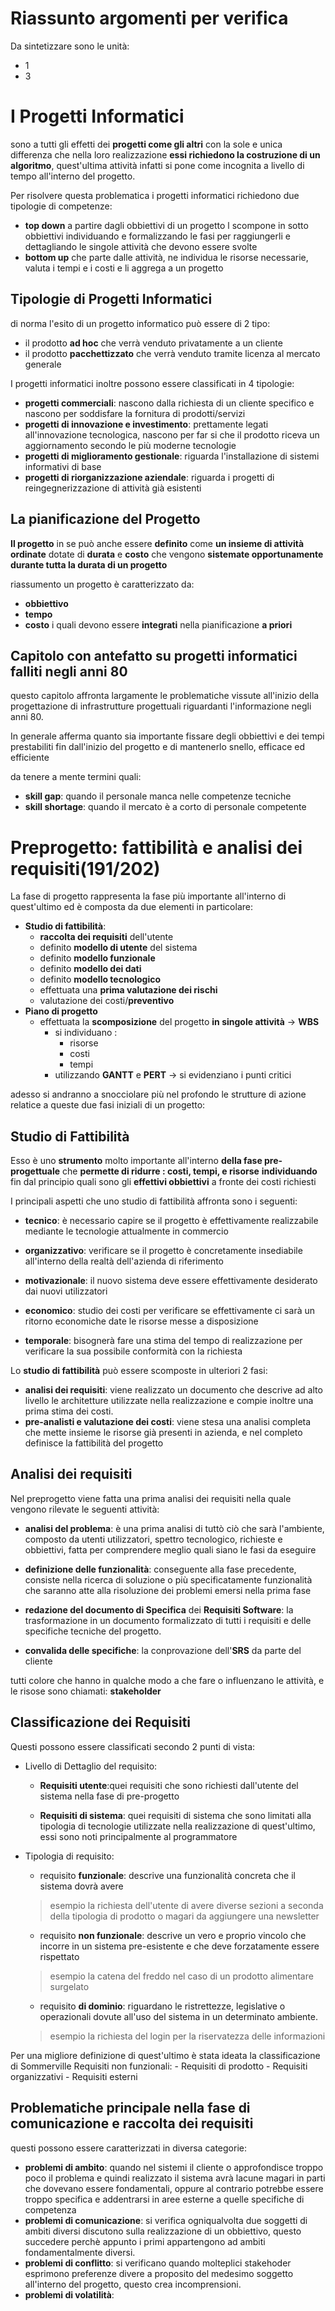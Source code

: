 # Riassunto argomenti per verifica

Da sintetizzare sono le unità:
- 1
- 3

# I Progetti Informatici

sono a tutti gli effetti dei **progetti come gli altri** con la sole e unica differenza che nella loro realizzazione **essi richiedono la costruzione di un algoritmo**, quest'ultima attività infatti si pone come incognita a livello di tempo all'interno del progetto.

Per risolvere questa problematica i progetti informatici richiedono due tipologie di competenze:
- **top down** a partire dagli obbiettivi di un progetto l scompone in sotto obbiettivi individuando e formalizzando le fasi per raggiungerli e dettagliando le singole attività che devono essere svolte
- **bottom up** che parte dalle attività, ne individua le risorse necessarie, valuta i tempi e i costi e li aggrega a un progetto

## Tipologie di Progetti Informatici

di norma l'esito di un progetto informatico può essere di 2 tipo:
- il prodotto **ad hoc** che verrà venduto privatamente a un cliente
- il prodotto **pacchettizzato** che verrà venduto tramite licenza al mercato generale

I progetti informatici inoltre possono essere classificati in 4 tipologie:
- **progetti commerciali**: nascono dalla richiesta di un cliente specifico e nascono per soddisfare la fornitura di prodotti/servizi
- **progetti di innovazione e investimento**: prettamente legati all'innovazione tecnologica, nascono per far si che il prodotto riceva un aggiornamento secondo le più moderne tecnologie
- **progetti di miglioramento gestionale**: riguarda l'installazione di sistemi informativi di base
- **progetti di riorganizzazione aziendale**: riguarda i progetti di reingegnerizzazione di attività già esistenti

## La pianificazione del Progetto

**Il progetto** in se può anche essere **definito** come **un insieme di attività ordinate** dotate di **durata** e **costo** che vengono **sistemate opportunamente durante tutta la durata di un progetto**

riassumento un progetto è caratterizzato da:
- **obbiettivo**
- **tempo**
- **costo**
i quali devono essere **integrati** nella pianificazione **a priori**

## Capitolo con antefatto su progetti informatici falliti negli anni 80

questo capitolo affronta largamente le problematiche vissute all'inizio della progettazione di infrastrutture progettuali riguardanti l'informazione negli anni 80.

In generale afferma quanto sia importante fissare degli obbiettivi e dei tempi prestabiliti fin dall'inizio del progetto e di mantenerlo snello, efficace ed efficiente

da tenere a mente termini quali:
- **skill gap**: quando il personale manca nelle competenze tecniche
- **skill shortage**: quando il mercato è a corto di personale competente

# Preprogetto: fattibilità e analisi dei requisiti(191/202)

La fase di progetto rappresenta la fase più importante all'interno di quest'ultimo ed è composta da due elementi in particolare:
- **Studio di fattibilità**:
	- **raccolta dei requisiti** dell'utente
	- definito **modello di utente** del sistema
	- definito **modello funzionale**
	- definito **modello dei dati**
	- definito **modello tecnologico**
	- effettuata una **prima valutazione dei rischi**
	- valutazione dei costi/**preventivo**
- **Piano di progetto**
	- effettuata la **scomposizione** del progetto **in singole attività** -> **WBS**
		- si individuano :
			- risorse
			- costi 
			- tempi
		- utilizzando **GANTT** e **PERT** -> si evidenziano i punti critici

adesso si andranno a snocciolare più nel profondo le strutture di azione relatice a queste due fasi iniziali di un progetto:

## Studio di Fattibilità

Esso è uno **strumento** molto importante all'interno **della fase pre-progettuale** che **permette di ridurre : costi, tempi, e risorse** **individuando** fin dal principio quali sono gli **effettivi obbiettivi** a fronte dei costi richiesti

I principali aspetti che uno studio di fattibilità affronta sono i seguenti:
- **tecnico**: è necessario capire se il progetto è effettivamente realizzabile mediante le tecnologie attualmente in commercio

- **organizzativo**: verificare se il progetto è concretamente insediabile all'interno della realtà dell'azienda di riferimento

- **motivazionale**: il nuovo sistema deve essere effettivamente desiderato dai nuovi utilizzatori

- **economico**: studio dei costi per verificare se effettivamente ci sarà un ritorno economiche date le risorse messe a disposizione

- **temporale**: bisognerà fare una stima del tempo di realizzazione per verificare la sua possibile conformità con la richiesta

Lo **studio di fattibilità** può essere scomposte in ulteriori 2 fasi:
- **analisi dei requisiti**: viene realizzato un documento che descrive ad alto livello le architetture utilizzate nella realizzazione e compie inoltre una prima stima dei costi.
- **pre-analisti e valutazione dei costi**: viene stesa una analisi completa che mette insieme le risorse già presenti in azienda, e nel completo definisce la fattibilità del progetto

## Analisi dei requisiti

Nel preprogetto viene fatta una prima analisi dei requisiti nella quale vengono rilevate le seguenti attività:

- **analisi del problema**: è una prima analisi di tuttò ciò che sarà l'ambiente, composto da utenti utilizzatori, spettro tecnologico, richieste e obbiettivi, fatta per comprendere meglio quali siano le fasi da eseguire

- **definizione delle funzionalità**: conseguente alla fase precedente, consiste nella ricerca di soluzione o più specificatamente funzionalità che saranno atte alla risoluzione dei problemi emersi nella prima fase

- **redazione del documento di Specifica** dei **Requisiti Software**: la trasformazione in un documento formalizzato di tutti i requisiti e delle specifiche tecniche del progetto. 

- **convalida delle specifiche**: la conprovazione dell'**SRS** da parte del cliente

tutti colore che hanno in qualche modo a che fare o influenzano le attività, e le risose sono chiamati: **stakeholder**

## Classificazione dei Requisiti

Questi possono essere classificati secondo 2 punti di vista:
- Livello di Dettaglio del requisito:
	
	- **Requisiti utente**:quei requisiti che sono richiesti dall'utente del sistema nella fase di pre-progetto
	
	- **Requisiti di sistema**: quei requisiti di sistema che sono limitati alla tipologia di tecnologie utilizzate nella realizzazione di quest'ultimo, essi sono noti principalmente al programmatore

- Tipologia di requisito:
	
	- requisito **funzionale**: descrive una funzionalità concreta che il sistema dovrà avere
	>esempio la richiesta dell'utente di avere diverse sezioni a seconda della tipologia di prodotto o magari da aggiungere una newsletter
	
	- requisito **non funzionale**: descrive un vero e proprio vincolo che incorre in un sistema pre-esistente e che deve forzatamente essere rispettato
	>esempio la catena del freddo nel caso di un prodotto alimentare surgelato
	
	- requisito **di dominio**: riguardano le ristrettezze, legislative o operazionali dovute all'uso del sistema in un determinato ambiente.
	>esempio la richiesta del login per la riservatezza delle informazioni

Per una migliore definizione di quest'ultimo è stata ideata la classificazione di Sommerville
	Requisiti non funzionali:
		- Requisiti di prodotto
		- Requisiti organizzativi
		- Requisiti esterni
	
## Problematiche principale nella fase di comunicazione e raccolta dei requisiti

questi possono essere caratterizzati in diversa categorie:
- **problemi di ambito**: quando nel sistemi il cliente o approfondisce troppo poco il problema e quindi realizzato il sistema avrà lacune magari in parti che dovevano essere fondamentali, oppure al contrario potrebbe essere troppo specifica e addentrarsi in aree esterne a quelle specifiche di competenza
- **problemi di comunicazione**: si verifica ogniqualvolta due soggetti di ambiti diversi discutono sulla realizzazione di un obbiettivo, questo succedere perchè appunto i primi appartengono ad ambiti fondamentalmente diversi.
- **problemi di conflitto**: si verificano quando molteplici stakehoder esprimono preferenze divere a proposito del medesimo soggetto all'interno del progetto, questo crea incomprensioni.
- **problemi di volatilità**:





<!--stackedit_data:
eyJoaXN0b3J5IjpbLTE1ODY0NzI4MDIsMTU0OTQxMDIwNiwxNj
MyNzM1NzM1LC02MjY4MTIxMzUsMTAyODA0OTE2MywtMTk1MjYz
MTI2NywxMzA3MjczMDI0LDI0MDYzMjI1NSwxNjQ5NDMwNDM0LC
0xNTgxOTI4MzQ2LDE0ODg5NTQ4NTQsLTE5NDgwMTcxMDcsOTgz
MzI0ODY5LDEwNTIxMjQzMDYsMjEwMTk3OTkyMSwyMDUzMjE1ND
Y5LC0xMzI2MzY0MzcsMTkxODg1MzE0XX0=
-->